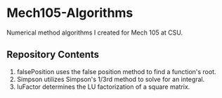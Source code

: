 # Mech105-Algorithms
Numerical method algorithms I created for Mech 105 at CSU.

## Repository Contents
1. falsePosition uses the false position method to find a function's root.
2. Simpson utilizes Simpson's 1/3rd method to solve for an integral.
3. luFactor determines the LU factorization of a square matrix.
